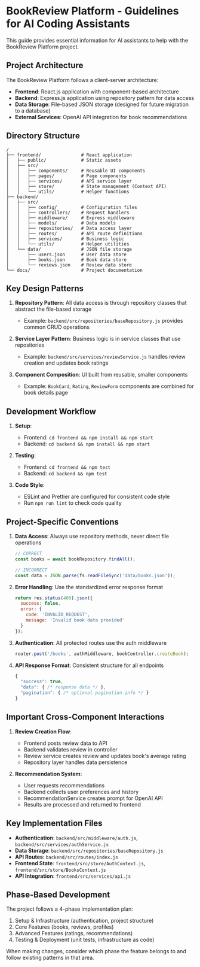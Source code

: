# BookReview Platform - Guidelines for AI Coding Assistants

This guide provides essential information for AI assistants to help with the BookReview Platform project.

## Project Architecture

The BookReview Platform follows a client-server architecture:

- **Frontend**: React.js application with component-based architecture
- **Backend**: Express.js application using repository pattern for data access
- **Data Storage**: File-based JSON storage (designed for future migration to a database)
- **External Services**: OpenAI API integration for book recommendations

## Directory Structure

```
/
├── frontend/               # React application
│   ├── public/             # Static assets
│   ├── src/
│   │   ├── components/     # Reusable UI components 
│   │   ├── pages/          # Page components
│   │   ├── services/       # API service layer
│   │   ├── store/          # State management (Context API)
│   │   └── utils/          # Helper functions
├── backend/
│   ├── src/
│   │   ├── config/         # Configuration files
│   │   ├── controllers/    # Request handlers
│   │   ├── middleware/     # Express middleware
│   │   ├── models/         # Data models
│   │   ├── repositories/   # Data access layer
│   │   ├── routes/         # API route definitions
│   │   ├── services/       # Business logic
│   │   └── utils/          # Helper utilities
│   └── data/               # JSON file storage
│       ├── users.json      # User data store
│       ├── books.json      # Book data store
│       └── reviews.json    # Review data store
└── docs/                   # Project documentation
```

## Key Design Patterns

1. **Repository Pattern**: All data access is through repository classes that abstract the file-based storage
   - Example: `backend/src/repositories/baseRepository.js` provides common CRUD operations

2. **Service Layer Pattern**: Business logic is in service classes that use repositories
   - Example: `backend/src/services/reviewService.js` handles review creation and updates book ratings

3. **Component Composition**: UI built from reusable, smaller components
   - Example: `BookCard`, `Rating`, `ReviewForm` components are combined for book details page

## Development Workflow

1. **Setup**:
   - Frontend: `cd frontend && npm install && npm start`
   - Backend: `cd backend && npm install && npm start`

2. **Testing**:
   - Frontend: `cd frontend && npm test`
   - Backend: `cd backend && npm test`

3. **Code Style**:
   - ESLint and Prettier are configured for consistent code style
   - Run `npm run lint` to check code quality

## Project-Specific Conventions

1. **Data Access**: Always use repository methods, never direct file operations
   ```javascript
   // CORRECT
   const books = await bookRepository.findAll();
   
   // INCORRECT
   const data = JSON.parse(fs.readFileSync('data/books.json'));
   ```

2. **Error Handling**: Use the standardized error response format
   ```javascript
   return res.status(400).json({
     success: false,
     error: {
       code: 'INVALID_REQUEST',
       message: 'Invalid book data provided'
     }
   });
   ```

3. **Authentication**: All protected routes use the auth middleware
   ```javascript
   router.post('/books', authMiddleware, bookController.createBook);
   ```

4. **API Response Format**: Consistent structure for all endpoints
   ```javascript
   {
     "success": true,
     "data": { /* response data */ },
     "pagination": { /* optional pagination info */ }
   }
   ```

## Important Cross-Component Interactions

1. **Review Creation Flow**:
   - Frontend posts review data to API
   - Backend validates review in controller
   - Review service creates review and updates book's average rating
   - Repository layer handles data persistence

2. **Recommendation System**:
   - User requests recommendations
   - Backend collects user preferences and history
   - RecommendationService creates prompt for OpenAI API
   - Results are processed and returned to frontend

## Key Implementation Files

- **Authentication**: `backend/src/middleware/auth.js`, `backend/src/services/authService.js`
- **Data Storage**: `backend/src/repositories/baseRepository.js`
- **API Routes**: `backend/src/routes/index.js`
- **Frontend State**: `frontend/src/store/AuthContext.js`, `frontend/src/store/BooksContext.js`
- **API Integration**: `frontend/src/services/api.js`

## Phase-Based Development

The project follows a 4-phase implementation plan:
1. Setup & Infrastructure (authentication, project structure)
2. Core Features (books, reviews, profiles)
3. Advanced Features (ratings, recommendations)
4. Testing & Deployment (unit tests, infrastructure as code)

When making changes, consider which phase the feature belongs to and follow existing patterns in that area.
